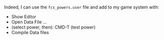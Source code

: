 Indeed, I can use the `fcs_powers.user` file and add to my game system with:
* Show Editor
* Open Data File ...
* (select power, then): CMD-T (test power)
* Compile Data files